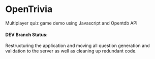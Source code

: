 # OpenTrivia
Multiplayer quiz game demo using Javascript and Opentdb API

#### DEV Branch Status:
Restructuring the application and moving all question generation and validation to the server as well as cleaning up redundant code.
